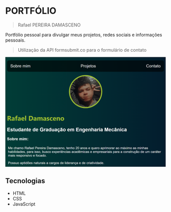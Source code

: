 # PORTFÓLIO 
> Rafael PEREIRA DAMASCENO 

Portfólio pessoal para divulgar meus projetos, redes sociais e informações pessoais. 

>Utilização da API formsubmit.co para o formulário de contato

![Preview](./.github/PPreview.png)

## Tecnologias

- HTML
- CSS
- JavaScript
